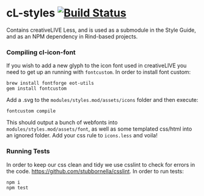 cL-styles [![Build Status](https://travis-ci.org/creativelive/cl-styles.png?branch=master)](https://travis-ci.org/creativelive/cl-styles)
=========

Contains creativeLIVE Less, and is used as a submodule in the Style Guide, and as an NPM dependency in Rind-based projects.



### Compiling cl-icon-font

If you wish to add a new glyph to the icon font used in creativeLIVE you need to get up an running with `fontcustom`. In order to install font custom:

````
brew install fontforge eot-utils
gem install fontcustom
````

Add a .svg to the `modules/styles.mod/assets/icons` folder and then execute:

````
fontcustom compile
````

This should output a bunch of webfonts into `modules/styles.mod/assets/font`, as well as some templated css/html into an ignored folder. Add your css rule to `icons.less` and voila!


### Running Tests

In order to keep our css clean and tidy we use csslint to check for errors in the code. https://github.com/stubbornella/csslint. In order to run tests:

````
npm i
npm test
````
